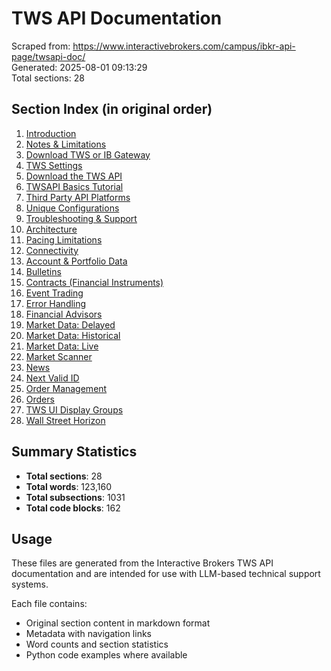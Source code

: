 # TWS API Documentation

Scraped from: https://www.interactivebrokers.com/campus/ibkr-api-page/twsapi-doc/  
Generated: 2025-08-01 09:13:29  
Total sections: 28

## Section Index (in original order)

 1. [Introduction](01_introduction.md)
 2. [Notes & Limitations](02_notes_limitations.md)
 3. [Download TWS or IB Gateway](03_download_tws_or_ib_gateway.md)
 4. [TWS Settings](04_tws_settings.md)
 5. [Download the TWS API](05_download_the_tws_api.md)
 6. [TWSAPI Basics Tutorial](06_twsapi_basics_tutorial.md)
 7. [Third Party API Platforms](07_third_party_api_platforms.md)
 8. [Unique Configurations](08_unique_configurations.md)
 9. [Troubleshooting & Support](09_troubleshooting_support.md)
10. [Architecture](10_architecture.md)
11. [Pacing Limitations](11_pacing_limitations.md)
12. [Connectivity](12_connectivity.md)
13. [Account & Portfolio Data](13_account_portfolio_data.md)
14. [Bulletins](14_bulletins.md)
15. [Contracts (Financial Instruments)](15_contracts_financial_instruments.md)
16. [Event Trading](16_event_trading.md)
17. [Error Handling](17_error_handling.md)
18. [Financial Advisors](18_financial_advisors.md)
19. [Market Data: Delayed](19_market_data_delayed.md)
20. [Market Data: Historical](20_market_data_historical.md)
21. [Market Data: Live](21_market_data_live.md)
22. [Market Scanner](22_market_scanner.md)
23. [News](23_news.md)
24. [Next Valid ID](24_next_valid_id.md)
25. [Order Management](25_order_management.md)
26. [Orders](26_orders.md)
27. [TWS UI Display Groups](27_tws_ui_display_groups.md)
28. [Wall Street Horizon](28_wall_street_horizon.md)


## Summary Statistics

- **Total sections**: 28
- **Total words**: 123,160
- **Total subsections**: 1031
- **Total code blocks**: 162

## Usage

These files are generated from the Interactive Brokers TWS API documentation and are intended for use with LLM-based technical support systems.

Each file contains:
- Original section content in markdown format
- Metadata with navigation links
- Word counts and section statistics
- Python code examples where available
